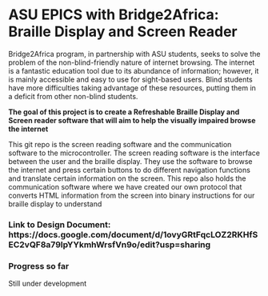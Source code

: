 <h1>ASU EPICS with Bridge2Africa: Braille Display and Screen Reader</h1>

<p>Bridge2Africa program, in partnership with ASU students, seeks to solve the problem of the non-blind-friendly nature of internet browsing. The internet is a fantastic education tool due to its abundance of information; however, it is mainly accessible and easy to use for sight-based users. 
Blind students have more difficulties taking advantage of these resources, putting them in a deficit from other non-blind students. </p>
<p><b>The goal of this project is to create a Refreshable Braille Display and Screen reader 
software that will aim to help the visually impaired browse the internet</b></p>
<p>This git repo is the screen reading software and the communication software to the microcontroller. The screen reading software is the interface between the user
and the braille display. They use the software to browse the internet and press certain buttons to do different navigation functions and translate certain information
on the screen. This repo also holds the communication software where we have created our own protocol that converts HTML information from the screen into binary
instructions for our braille display to understand</p>

<h3>Link to Design Document: https://docs.google.com/document/d/1ovyGRtFqcLOZ2RKHfSEC2vQF8a79lpYYkmhWrsfVn9o/edit?usp=sharing</h3>

<h3>Progress so far</h3>
Still under development
